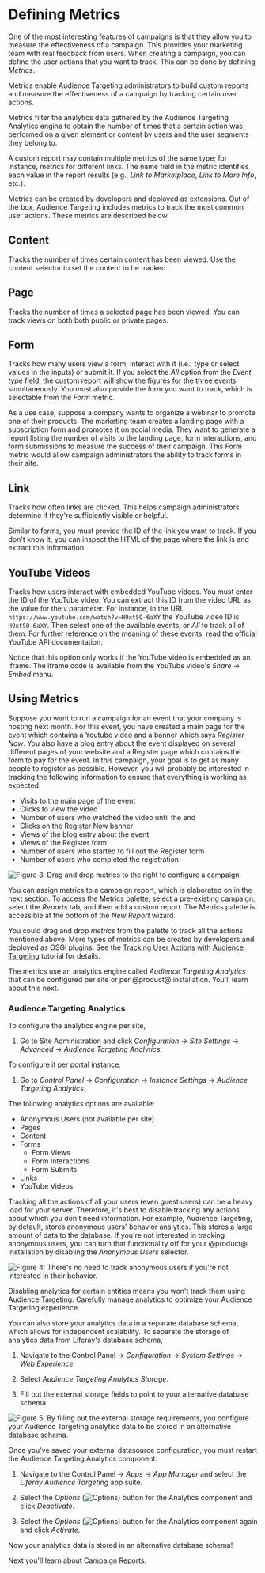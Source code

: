 # Defining Metrics [](id=defining-metrics)

One of the most interesting features of campaigns is that they allow you to
measure the effectiveness of a campaign. This provides your marketing team with
real feedback from users. When creating a campaign, you can define the user
actions that you want to track. This can be done by defining *Metrics*.

Metrics enable Audience Targeting administrators to build custom reports and
measure the effectiveness of a campaign by tracking certain user actions.

Metrics filter the analytics data gathered by the Audience Targeting Analytics
engine to obtain the number of times that a certain action was performed on a
given element or content by users and the user segments they belong to.

A custom report may contain multiple metrics of the same type; for instance,
metrics for different links. The name field in the metric identifies each value
in the report results (e.g., *Link to Marketplace*, *Link to More Info*, etc.).

Metrics can be created by developers and deployed as extensions. Out of the box,
Audience Targeting includes metrics to track the most common user actions. These
metrics are described below.

## Content [](id=content)

Tracks the number of times certain content has been viewed. Use the content
selector to set the content to be tracked.

## Page [](id=page)

Tracks the number of times a selected page has been viewed. You can track views
on both both public or private pages.

## Form [](id=form)

Tracks how many users view a form, interact with it (i.e., type or select values
in the inputs) or submit it. If you select the *All* option from the *Event
type* field, the custom report will show the figures for the three events
simultaneously. You must also provide the form you want to track, which is
selectable from the *Form* metric.

As a use case, suppose a company wants to organize a webinar to promote one of
their products. The marketing team creates a landing page with a subscription
form and promotes it on social media. They want to generate a report listing the
number of visits to the landing page, form interactions, and form submissions to
measure the success of their campaign. This Form metric would allow campaign
administrators the ability to track forms in their site.

## Link [](id=link)

Tracks how often links are clicked. This helps campaign administrators determine
if they're sufficiently visible or helpful.

Similar to forms, you must provide the ID of the link you want to track. If you
don't know it, you can inspect the HTML of the page where the link is and
extract this information.

## YouTube Videos [](id=youtube-videos)

Tracks how users interact with embedded YouTube videos. You must enter the ID of
the YouTube video. You can extract this ID from the video URL as the value for
the `v` parameter. For instance, in the URL
`https://www.youtube.com/watch?v=H9xtSO-6aXY` the YouTube video ID is
`H9xtSO-6aXY`. Then select one of the available events, or *All* to track all of
them. For further reference on the meaning of these events, read the official
YouTube API documentation.

Notice that this option only works if the YouTube video is embedded as an
iframe. The iframe code is available from the YouTube video's *Share* &rarr;
*Embed* menu.

## Using Metrics

Suppose you want to run a campaign for an event that your company is hosting 
next month. For this event, you have created a main page for the event which 
contains a Youtube video and a banner which says *Register Now*. You also have 
a blog entry about the event displayed on several different pages of your 
website and a Register page which contains the form to pay for the event. In 
this campaign, your goal is to get as many people to register as possible. 
However, you will probably be interested in tracking the following information 
to ensure that everything is working as expected:

 - Visits to the main page of the event
 - Clicks to view the video
 - Number of users who watched the video until the end
 - Clicks on the Register Now banner
 - Views of the blog entry about the event
 - Views of the Register form
 - Number of users who started to fill out the Register form
 - Number of users who completed the registration

![Figure 3: Drag and drop metrics to the right to configure a campaign.](../../images-dxp/audience-targeting-metrics.png)

You can assign metrics to a campaign report, which is elaborated on in the next
section. To access the Metrics palette, select a pre-existing campaign, select
the *Reports* tab, and then add a custom report. The Metrics palette is
accessible at the bottom of the *New Report* wizard.

You could drag and drop *metrics* from the palette to track all the actions
mentioned above. More types of metrics can be created by developers and deployed
as OSGi plugins. See the
[Tracking User Actions with Audience Targeting](/develop/tutorials/-/knowledge_base/6-2/tracking-user-actions-with-audience-targeting)
tutorial for details.

The metrics use an analytics engine called *Audience Targeting Analytics* that
can be configured per site or per @product@ installation. You'll learn about
this next.

### Audience Targeting Analytics [](id=audience-targeting-analytics)

To configure the analytics engine per site,

1.  Go to Site Administration and click *Configuration* &rarr; *Site Settings* &rarr; *Advanced* &rarr; *Audience Targeting Analytics*.

To configure it per portal instance,

1.  Go to *Control Panel* &rarr; *Configuration* &rarr; *Instance Settings* &rarr; *Audience Targeting Analytics*.

The following analytics options are available:

- Anonymous Users (not available per site)
- Pages
- Content
- Forms
    - Form Views
    - Form Interactions
    - Form Submits
- Links
- YouTube Videos

Tracking all the actions of all your users (even guest users) can be a heavy
load for your server. Therefore, it's best to disable tracking any actions about
which you don't need information. For example, Audience Targeting, by default,
stores anonymous users' behavior analytics. This stores a large amount of data
to the database. If you're not interested in tracking anonymous users, you can
turn that functionality off for your @product@ installation by disabling the
*Anonymous Users* selector.

![Figure 4: There's no need to track anonymous users if you're not interested in their behavior.](../../images-dxp/anonymous-users-analytics.png)

Disabling analytics for certain entities means you won't track them using
Audience Targeting. Carefully manage analytics to optimize your Audience
Targeting experience.

You can also store your analytics data in a separate database schema, which
allows for independent scalability. To separate the storage of analytics data
from Liferay's database schema,

1.  Navigate to the Control Panel &rarr; *Configuration* &rarr; *System Settings* &rarr; *Web Experience*

2.  Select *Audience Targeting Analytics Storage*.

3.  Fill out the external storage fields to point to your alternative database 
    schema.

![Figure 5: By filling out the external storage requirements, you configure your Audience Targeting analytics data to be stored in an alternative database schema.](../../images-dxp/alternative-analytics-db.png)

Once you've saved your external datasource configuration, you must restart the
Audience Targeting Analytics component.

1.  Navigate to the Control Panel &rarr; *Apps* &rarr; *App Manager* and select
    the *Liferay Audience Targeting* app suite.

2.  Select the *Options* (![Options](../../images-dxp/icon-app-options.png))
    button for the Analytics component and click *Deactivate*.

3.  Select the *Options* (![Options](../../images-dxp/icon-app-options.png))
    button for the Analytics component again and click *Activate*.

Now your analytics data is stored in an alternative database schema!

Next you'll learn about Campaign Reports.
